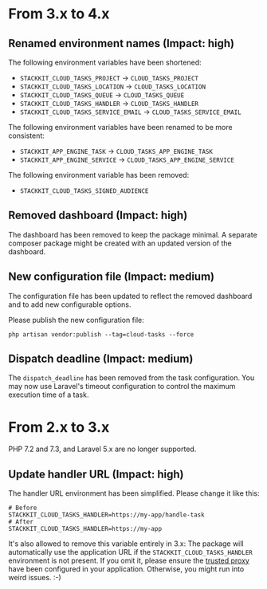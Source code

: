 # From 3.x to 4.x

## Renamed environment names (Impact: high)

The following environment variables have been shortened:
- `STACKKIT_CLOUD_TASKS_PROJECT` → `CLOUD_TASKS_PROJECT`
- `STACKKIT_CLOUD_TASKS_LOCATION` → `CLOUD_TASKS_LOCATION`
- `STACKKIT_CLOUD_TASKS_QUEUE` → `CLOUD_TASKS_QUEUE`
- `STACKKIT_CLOUD_TASKS_HANDLER` → `CLOUD_TASKS_HANDLER`
- `STACKKIT_CLOUD_TASKS_SERVICE_EMAIL` → `CLOUD_TASKS_SERVICE_EMAIL`

The following environment variables have been renamed to be more consistent:

- `STACKKIT_APP_ENGINE_TASK` → `CLOUD_TASKS_APP_ENGINE_TASK`
- `STACKKIT_APP_ENGINE_SERVICE` → `CLOUD_TASKS_APP_ENGINE_SERVICE`

The following environment variable has been removed:
- `STACKKIT_CLOUD_TASKS_SIGNED_AUDIENCE`

## Removed dashboard (Impact: high)

The dashboard has been removed to keep the package minimal. A separate composer package might be created with an updated version of the dashboard.

## New configuration file (Impact: medium)

The configuration file has been updated to reflect the removed dashboard and to add new configurable options.

Please publish the new configuration file:

```shell
php artisan vendor:publish --tag=cloud-tasks --force
```

## Dispatch deadline (Impact: medium)

The `dispatch_deadline` has been removed from the task configuration. You may now use Laravel's timeout configuration to control the maximum execution time of a task.


# From 2.x to 3.x

PHP 7.2 and 7.3, and Laravel 5.x are no longer supported.

## Update handler URL (Impact: high)

The handler URL environment has been simplified. Please change it like this:

```dotenv
# Before
STACKKIT_CLOUD_TASKS_HANDLER=https://my-app/handle-task
# After
STACKKIT_CLOUD_TASKS_HANDLER=https://my-app
```

It's also allowed to remove this variable entirely in 3.x: The package will automatically use the application URL if the `STACKKIT_CLOUD_TASKS_HANDLER`
environment is not present. If you omit it, please ensure the [trusted proxy](https://laravel.com/docs/9.x/requests#configuring-trusted-proxies) have been configured
in your application. Otherwise, you might run into weird issues. :-)
